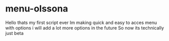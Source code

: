 # menu-olssona
Hello thats my first script ever
Im making quick and easy to acces menu with options i will add a lot more options in the future 
So now its technically just beta

